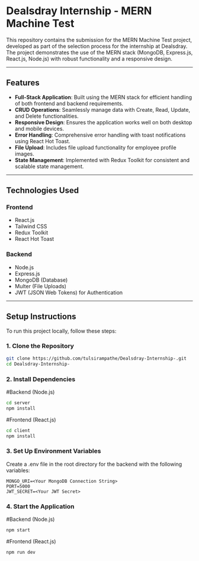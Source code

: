 # **Dealsdray Internship - MERN Machine Test**

This repository contains the submission for the MERN Machine Test project, developed as part of the selection process for the internship at Dealsdray. The project demonstrates the use of the MERN stack (MongoDB, Express.js, React.js, Node.js) with robust functionality and a responsive design.

---

## **Features**

- **Full-Stack Application**: Built using the MERN stack for efficient handling of both frontend and backend requirements.
- **CRUD Operations**: Seamlessly manage data with Create, Read, Update, and Delete functionalities.
- **Responsive Design**: Ensures the application works well on both desktop and mobile devices.
- **Error Handling**: Comprehensive error handling with toast notifications using React Hot Toast.
- **File Upload**: Includes file upload functionality for employee profile images.
- **State Management**: Implemented with Redux Toolkit for consistent and scalable state management.

---

## **Technologies Used**

### **Frontend**
- React.js
- Tailwind CSS
- Redux Toolkit
- React Hot Toast

### **Backend**
- Node.js
- Express.js
- MongoDB (Database)
- Multer (File Uploads)
- JWT (JSON Web Tokens) for Authentication

---

## **Setup Instructions**

To run this project locally, follow these steps:

### **1. Clone the Repository**

```bash
git clone https://github.com/tulsirampathe/Dealsdray-Internship-.git
cd Dealsdray-Internship-
```
### **2. Install Dependencies**
#Backend (Node.js)
```bash
cd server
npm install
```

#Frontend (React.js)
```bash
cd client
npm install
```

### **3.  Set Up Environment Variables**
Create a .env file in the root directory for the backend with the following variables:
```env
MONGO_URI=<Your MongoDB Connection String>
PORT=5000
JWT_SECRET=<Your JWT Secret>
```
### **4.  Start the Application**
#Backend (Node.js)
```bash
npm start
```

#Frontend (React.js)
```bash
npm run dev
```
